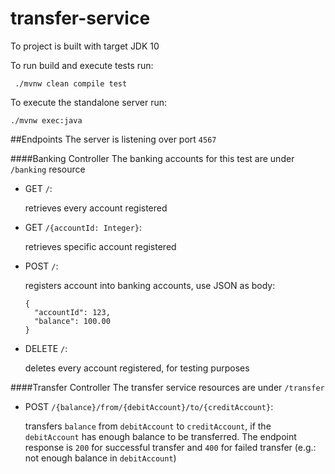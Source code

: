 # transfer-service

To project is built with target JDK 10

To run build and execute tests run: 

``` ./mvnw clean compile test```

To execute the standalone server run:

``` ./mvnw exec:java ```

##Endpoints
The server is listening over port `4567`

####Banking Controller
The banking accounts for this test are under `/banking` 
resource

* GET `/`: 

  retrieves every account registered

* GET `/{accountId: Integer}`: 
    
    retrieves specific account registered
* POST `/`: 

    registers account into banking accounts, use JSON as body:
    ```
    {
      "accountId": 123,
      "balance": 100.00
    }
    ```
* DELETE `/`:

    deletes every account registered, for testing purposes

####Transfer Controller
The transfer service resources are under `/transfer`

* POST `/{balance}/from/{debitAccount}/to/{creditAccount}`:

    transfers `balance` from `debitAccount` to `creditAccount`, 
    if the `debitAccount` has enough balance to be transferred.
    The endpoint response is `200` for successful transfer and `400`
    for failed transfer (e.g.: not enough balance in `debitAccount`)